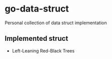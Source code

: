 # go-data-struct
Personal collection of data struct implementation

## Implemented struct
- Left-Leaning Red-Black Trees
